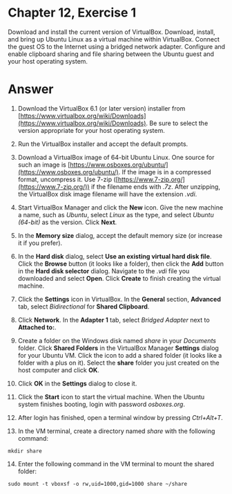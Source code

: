 # Chapter 12, Exercise 1

Download and install the current version of VirtualBox. Download, install, and bring up Ubuntu Linux as a virtual machine within VirtualBox. Connect the guest OS to the Internet using a bridged network adapter. Configure and enable clipboard sharing and file sharing between the Ubuntu guest and your host operating system.

# Answer
1. Download the VirtualBox 6.1 (or later version) installer from [https://www.virtualbox.org/wiki/Downloads](https://www.virtualbox.org/wiki/Downloads). Be sure to select the version appropriate for your host operating system.

1. Run the VirtualBox installer and accept the default prompts.

1. Download a VirtualBox image of 64-bit Ubuntu Linux. One source for such an image is [https://www.osboxes.org/ubuntu/](https://www.osboxes.org/ubuntu/). If the image is in a compressed format, uncompress it. Use 7-zip ([https://www.7-zip.org/](https://www.7-zip.org/)) if the filename ends with *.7z*. After unzipping, the VirtualBox disk image filename will have the extension *.vdi*.

1. Start VirtualBox Manager and click the **New** icon. Give the new machine a name, such as *Ubuntu*, select *Linux* as the type, and select *Ubuntu (64-bit)* as the version. Click **Next**.

1. In the **Memory size** dialog, accept the default memory size (or increase it if you prefer).

1. In the **Hard disk** dialog, select **Use an existing virtual hard disk file**. Click the **Browse** button (it looks like a folder), then click the **Add** button in the **Hard disk selector** dialog. Navigate to the *.vdi* file you downloaded and select **Open**. Click **Create** to finish creating the virtual machine.

1. Click the **Settings** icon in VirtualBox. In the **General** section, **Advanced** tab, select *Bidirectional* for **Shared Clipboard**. 

1. Click **Network**. In the **Adapter 1** tab, select *Bridged Adapter* next to **Attached to:**.

1. Create a folder on the Windows disk named *share* in your *Documents* folder. Click **Shared Folders** in the VirtualBox Manager **Settings** dialog for your Ubuntu VM. Click the icon to add a shared folder (it looks like a folder with a plus on it). Select the **share** folder you just created on the host computer and click **OK**.

1. Click **OK** in the **Settings** dialog to close it.

1. Click the **Start** icon to start the virtual machine. When the Ubuntu system finishes booting, login with password *osboxes.org*.

1. After login has finished, open a terminal window by pressing *Ctrl+Alt+T*.

1. In the VM terminal, create a directory named *share* with the following command:
```
mkdir share
```

14. Enter the following command in the VM terminal to mount the shared folder:
```
sudo mount -t vboxsf -o rw,uid=1000,gid=1000 share ~/share
```
